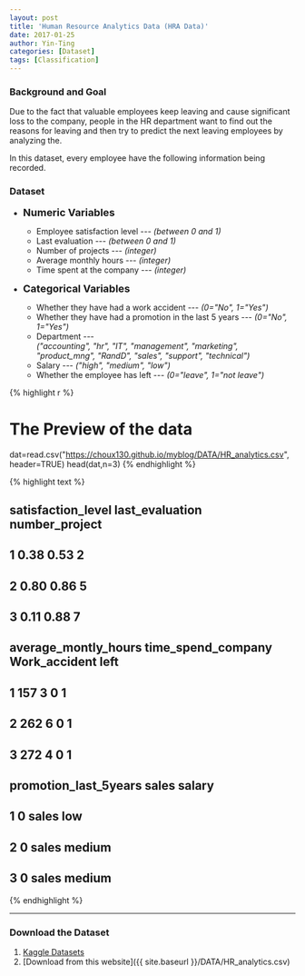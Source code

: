 ```yaml
---
layout: post
title: 'Human Resource Analytics Data (HRA Data)'
date: 2017-01-25
author: Yin-Ting
categories: [Dataset]
tags: [Classification]
---
```

### Background and Goal
Due to the fact that valuable employees keep leaving and cause significant loss to the company, people in the HR department want to find out the reasons for leaving and then try to predict the next leaving employees by analyzing the.

In this dataset, every employee have the following information being recorded.
<br />
### Dataset
* **<font size="4">Numeric Variables</font>** 
  * Employee satisfaction level --- _(between 0 and 1)_
  * Last evaluation --- _(between 0 and 1)_
  * Number of projects --- _(integer)_
  * Average monthly hours --- _(integer)_
  * Time spent at the company --- _(integer)_

* **<font size="4">Categorical Variables</font>** 
  * Whether they have had a work accident --- _(0="No", 1="Yes")_
  * Whether they have had a promotion in the last 5 years --- _(0="No", 1="Yes")_
  * Department --- <br />
  _("accounting", "hr", "IT", "management", "marketing", "product_mng", "RandD", "sales", "support", "technical")_
  * Salary --- _("high", "medium", "low")_
  * Whether the employee has left --- _(0="leave", 1="not leave")_


{% highlight r %}
# The Preview of the data
dat=read.csv("https://choux130.github.io/myblog/DATA/HR_analytics.csv",
             header=TRUE)
head(dat,n=3)
{% endhighlight %}



{% highlight text %}
##   satisfaction_level last_evaluation number_project
## 1               0.38            0.53              2
## 2               0.80            0.86              5
## 3               0.11            0.88              7
##   average_montly_hours time_spend_company Work_accident left
## 1                  157                  3             0    1
## 2                  262                  6             0    1
## 3                  272                  4             0    1
##   promotion_last_5years sales salary
## 1                     0 sales    low
## 2                     0 sales medium
## 3                     0 sales medium
{% endhighlight %}

***

### Download the Dataset
1. [Kaggle Datasets](https://www.kaggle.com/ludobenistant/hr-analytics)
2. [Download from this website]({{ site.baseurl }}/DATA/HR_analytics.csv)
